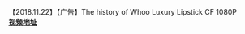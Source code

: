 【2018.11.22】【广告】The history of Whoo Luxury Lipstick CF 1080P     
**[视频地址](http://t.cn/E23dnSs?m=4309143344677682&u=3965220781)**   
